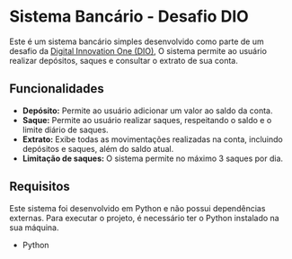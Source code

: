 # Sistema Bancário - Desafio DIO

Este é um sistema bancário simples desenvolvido como parte de um desafio da [Digital Innovation One (DIO)](https://www.dio.me/),
O sistema permite ao usuário realizar depósitos, saques e consultar o extrato de sua conta.

## Funcionalidades

- **Depósito:** Permite ao usuário adicionar um valor ao saldo da conta.
- **Saque:** Permite ao usuário realizar saques, respeitando o saldo e o limite diário de saques.
- **Extrato:** Exibe todas as movimentações realizadas na conta, incluindo depósitos e saques, além do saldo atual.
- **Limitação de saques:** O sistema permite no máximo 3 saques por dia.

## Requisitos

Este sistema foi desenvolvido em Python e não possui dependências externas. Para executar o projeto, é necessário ter o Python instalado na sua máquina.

- Python
